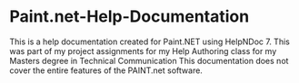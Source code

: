 # Paint.net-Help-Documentation
This is a help documentation created for Paint.NET using HelpNDoc 7. 
This was part of my project assignments for my Help Authoring class for my Masters degree in Technical Communication
This documentation does not cover the entire features of the PAINT.net software.
